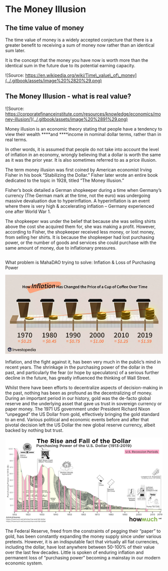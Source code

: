 # The Money Illusion

## The time value of money

The time value of money is a widely accepted conjecture that there is a greater benefit to receiving a sum of money now rather than an identical sum later. 

It is the concept that the money you have now is worth more than the identical sum in the future due to its potential earning capacity.

![Source: https://en.wikipedia.org/wiki/Time\_value\_of\_money](../.gitbook/assets/image%20%2820%29.png)

## The Money Illusion - what is real value?

![Source: https://corporatefinanceinstitute.com/resources/knowledge/economics/money-illusion/](../.gitbook/assets/image%20%2891%29.png)

Money illusion is an economic theory stating that people have a tendency to view their wealth ****and ****income in nominal dollar terms, rather than in real terms. 

In other words, it is assumed that people do not take into account the level of inflation in an economy, wrongly believing that a dollar is worth the same as it was the prior year. It is also sometimes referred to as a price illusion.

The term money illusion was first coined by American economist Irving Fisher in his book “Stabilizing the Dollar.” Fisher later wrote an entire book dedicated to the topic in 1928, titled “The Money Illusion.”

Fisher’s book detailed a German shopkeeper during a time when Germany’s currency \(The German mark at the time, not the euro\) was undergoing massive devaluation due to hyperinflation. A hyperinflation is an event where there is very high & accelerating inflation – Germany experienced one after World War 1.

The shopkeeper was under the belief that because she was selling shirts above the cost she acquired them for, she was making a profit. However, according to Fisher, the shopkeeper received less money, or lost money, from selling her shirts. It is because the shopkeeper had lost purchasing power, or the number of goods and services she could purchase with the same amount of money, due to inflationary pressures.

## 
What problem is MahaDAO trying to solve: Inflation & Loss of Purchasing Power

![](../.gitbook/assets/image%20%2847%29.png)

Inflation, and the fight against it, has been very much in the public’s mind in recent years. The shrinkage in the purchasing power of the dollar in the past, and particularly the fear \(or hope by speculators\) of a serious further decline in the future, has greatly influenced the thinking of Wall Street.

Whilst there have been efforts to decentralize aspects of decision-making in the past, nothing has been as profound as the decentralizing of money. During an important period in our history, gold was the de-facto global reserve and the underlying asset that gave us trust in sovereign currency or paper money. The 1971 US government under President Richard Nixon “unpegged” the US Dollar from gold, effectively bringing the gold standard to an end. Various political and economic events before and after that pivotal decision left the US Dollar the new global reserve currency, albeit backed by nothing but trust.

![](../.gitbook/assets/image%20%2869%29.png)


  
The Federal Reserve, freed from the constraints of pegging their “paper” to gold, has been constantly expanding the money supply since under various pretexts. However, it is an indisputable fact that virtually all fiat currencies, including the dollar, have lost anywhere between 50-100% of their value over the last few decades. Little is spoken of enduring inflation and permanent loss of “purchasing power” becoming a mainstay in our modern economic system.



